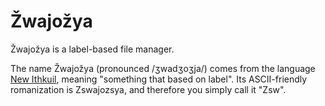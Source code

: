 # Žwajožya

Žwajožya is a label-based file manager.

The name Žwajožya (pronounced /ʒwadʒoʒja/) comes from the language [New Ithkuil](https://en.wikipedia.org/wiki/Ithkuil), meaning "something that based on label". Its ASCII-friendly romanization is Zswajozsya, and therefore you simply call it "Zsw".